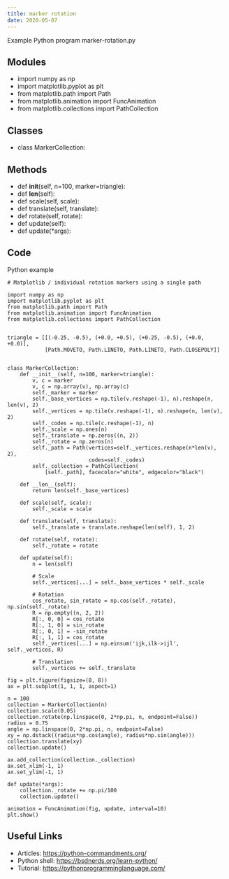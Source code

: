 ```yaml
---
title: marker rotation
date: 2020-05-07
---
```

Example Python program marker-rotation.py

## Modules

* import numpy as np
* import matplotlib.pyplot as plt
* from matplotlib.path import Path
* from matplotlib.animation import FuncAnimation
* from matplotlib.collections import PathCollection

## Classes

* class MarkerCollection:

## Methods

* def __init__(self, n=100, marker=triangle):
* def __len__(self):
* def scale(self, scale):
* def translate(self, translate):
* def rotate(self, rotate):
* def update(self):
* def update(*args):

## Code

Python example

    # Matplotlib / individual rotation markers using a single path
    
    import numpy as np
    import matplotlib.pyplot as plt
    from matplotlib.path import Path
    from matplotlib.animation import FuncAnimation
    from matplotlib.collections import PathCollection
    
    
    triangle = [[(-0.25, -0.5), (+0.0, +0.5), (+0.25, -0.5), (+0.0, +0.0)],
                [Path.MOVETO, Path.LINETO, Path.LINETO, Path.CLOSEPOLY]]
    
    
    class MarkerCollection:
        def __init__(self, n=100, marker=triangle):
            v, c = marker
            v, c = np.array(v), np.array(c)
            self._marker = marker
            self._base_vertices = np.tile(v.reshape(-1), n).reshape(n, len(v), 2)
            self._vertices = np.tile(v.reshape(-1), n).reshape(n, len(v), 2)
            self._codes = np.tile(c.reshape(-1), n)
            self._scale = np.ones(n)
            self._translate = np.zeros((n, 2))
            self._rotate = np.zeros(n)
            self._path = Path(vertices=self._vertices.reshape(n*len(v), 2),
                              codes=self._codes)
            self._collection = PathCollection(
                [self._path], facecolor="white", edgecolor="black")
    
        def __len__(self):
            return len(self._base_vertices)
    
        def scale(self, scale):
            self._scale = scale
    
        def translate(self, translate):
            self._translate = translate.reshape(len(self), 1, 2)
    
        def rotate(self, rotate):
            self._rotate = rotate
    
        def update(self):
            n = len(self)
    
            # Scale
            self._vertices[...] = self._base_vertices * self._scale
    
            # Rotation
            cos_rotate, sin_rotate = np.cos(self._rotate), np.sin(self._rotate)
            R = np.empty((n, 2, 2))
            R[:, 0, 0] = cos_rotate
            R[:, 1, 0] = sin_rotate
            R[:, 0, 1] = -sin_rotate
            R[:, 1, 1] = cos_rotate
            self._vertices[...] = np.einsum('ijk,ilk->ijl', self._vertices, R)
    
            # Translation
            self._vertices += self._translate
    
    fig = plt.figure(figsize=(8, 8))
    ax = plt.subplot(1, 1, 1, aspect=1)
    
    n = 100
    collection = MarkerCollection(n)
    collection.scale(0.05)
    collection.rotate(np.linspace(0, 2*np.pi, n, endpoint=False))
    radius = 0.75
    angle = np.linspace(0, 2*np.pi, n, endpoint=False)
    xy = np.dstack((radius*np.cos(angle), radius*np.sin(angle)))
    collection.translate(xy)
    collection.update()
    
    ax.add_collection(collection._collection)
    ax.set_xlim(-1, 1)
    ax.set_ylim(-1, 1)
    
    def update(*args):
        collection._rotate += np.pi/100
        collection.update()
    
    animation = FuncAnimation(fig, update, interval=10)
    plt.show()
    

## Useful Links

- Articles: https://python-commandments.org/
- Python shell: https://bsdnerds.org/learn-python/
- Tutorial: https://pythonprogramminglanguage.com/
